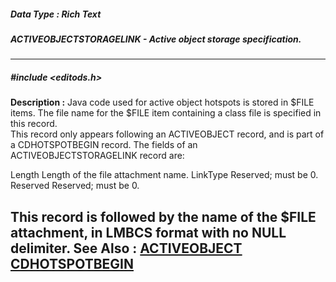 ##### Data Type : Rich Text
##### ACTIVEOBJECTSTORAGELINK - Active object storage specification.
---
##### #include <editods.h>
**Description :**
Java code used for active object hotspots is stored in $FILE items.  The file 
name for the $FILE item containing a class file is specified in this record.  
This record only appears following an ACTIVEOBJECT record, and is part of a 
CDHOTSPOTBEGIN record.  The fields of an ACTIVEOBJECTSTORAGELINK record are:

Length  Length of the file attachment name.
LinkType Reserved;  must be 0.
Reserved Reserved;  must be 0.

This record is followed by the name of the $FILE attachment, in LMBCS format 
with no NULL delimiter.
**See Also :**
[ACTIVEOBJECT](D:/md_files/ACTIVEOBJECT.md)
[CDHOTSPOTBEGIN](D:/md_files/CDHOTSPOTBEGIN.md)
---
